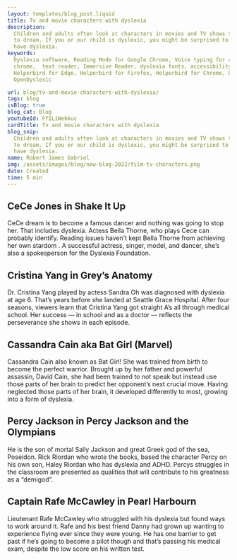 ```yaml
---
layout: templates/blog_post.liquid
title: Tv and movie characters with dyslexia
description:
  Children and adults often look at characters in movies and TV shows to look at for inspiration and
  to dream. If you or our child is dyslexic, you might be surprised to see the following characters
  have dyslexia.
keywords:
  Dyslexia software, Reading Mode for Google Chrome, Voice typing for chrome, Text to speech for
  chrome,  text reader, Immersive Reader, dyslexia fonts, accessibility software, dyslexia software,
  Helperbird for Edge, Helperbird for Firefox, Helperbird for Chrome, Opendyslexic for Chrome,
  OpenDyslexic

url: blog/tv-and-movie-characters-with-dyslexia/
tags: blog
isBlog: true
blog_cat: Blog
youtubeId: PfILiWebkuc
cardTitle: Tv and movie characters with dyslexia
blog_snip:
  Children and adults often look at characters in movies and TV shows to look at for inspiration and
  to dream. If you or our child is dyslexic, you might be surprised to see the following characters
  have dyslexia.
name: Robert James Gabriel
img: /assets/images/blog/new-blog-2022/film-tv-characters.png
date: Created
time: 5 min
---
```


## CeCe Jones in Shake It Up

CeCe dream is to become a famous dancer and nothing was going to stop her. That includes dyslexia.
Actess Bella Thorne, who plays Cece can probably identify. Reading issues haven’t kept Bella Thorne
from achieving her own stardom . A successful actress, singer, model, and dancer, she’s also a
spokesperson for the Dyslexia Foundation.

## Cristina Yang in Grey’s Anatomy

Dr. Cristina Yang played by actess Sandra Oh was diagnosed with dyslexia at age 6. That’s years
before she landed at Seattle Grace Hospital. After four seasons, viewers learn that Cristina Yang
got straight A’s all through medical school. Her success — in school and as a doctor — reflects the
perseverance she shows in each episode.

## Cassandra Cain aka Bat Girl (Marvel)

Cassandra Cain also known as Bat Girl! She was trained from birth to become the perfect warrior.
Brought up by her father and powerful assassin, David Cain, she had been trained to not speak but
instead use those parts of her brain to predict her opponent’s next crucial move. Having neglected
those parts of her brain, it developed differently to most, growing into a form of dyslexia.

## Percy Jackson in Percy Jackson and the Olympians

He is the son of mortal Sally Jackson and great Greek god of the sea, Poseidon. Rick Riordan who
wrote the books, based the character Percy on his own son, Haley Riordan who has dyslexia and ADHD.
Percys struggles in the classroom are presented as qualities that will contribute to his greatness
as a “demigod”.

## Captain Rafe McCawley in Pearl Harbourn

Lieutenant Rafe McCawley who struggled with his dyslexia but found ways to work around it. Rafe and
his best friend Danny had grown up wanting to experience flying ever since they were young. He has
one barrier to get past if he’s going to become a pilot though and that’s passing his medical exam,
despite the low score on his written test.
